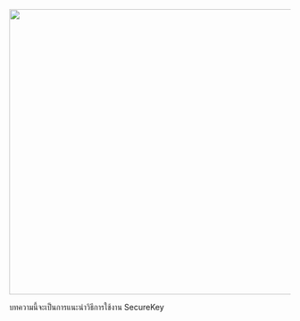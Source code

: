 
<div align="center">
  <span><img src="https://github.com/rushmi0/SecureKey/assets/120770468/5d7094f6-1799-489e-88ce-03905d08ee30" height=512 width=512 /></span>
</div>

บทความนี้จะเป็นการแนะนำวิธีการใช้งาน SecureKey 
